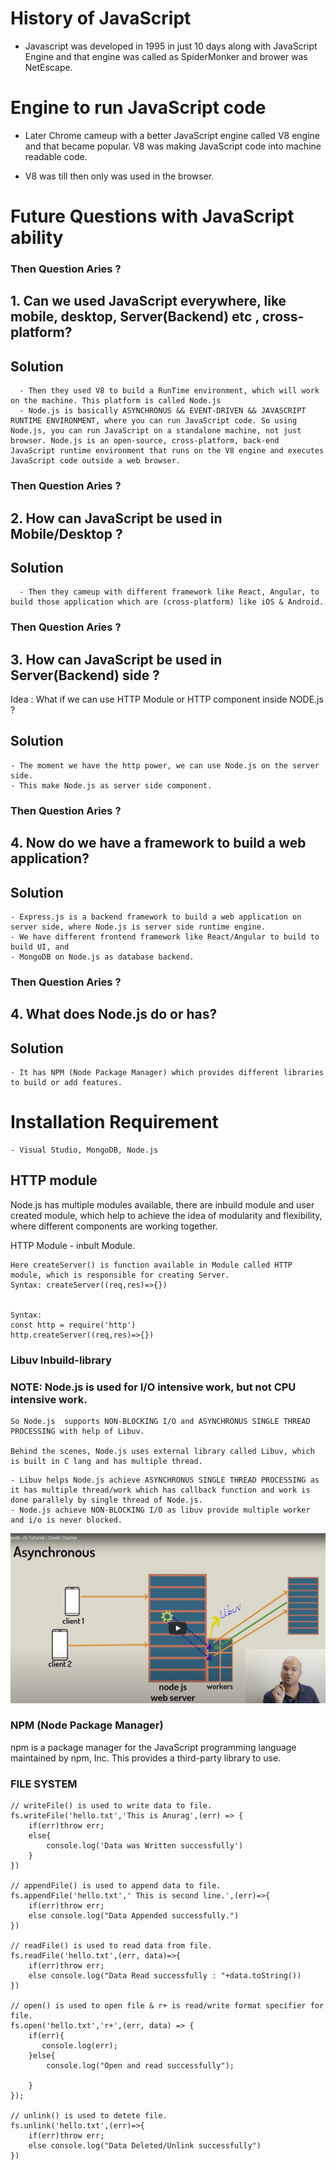 # History of JavaScript
- Javascript was developed in 1995 in just 10 days along with JavaScript Engine and that engine was called as SpiderMonker and brower was NetEscape.

# Engine to run JavaScript code
- Later Chrome cameup with a better JavaScript engine called V8 engine and  that became popular.
V8 was making JavaScript code into machine readable code.

- V8 was till then only was used in the browser.

# Future Questions with JavaScript ability


### Then Question Aries ?
## 1. Can we used JavaScript everywhere, like mobile, desktop, Server(Backend) etc , cross-platform?

## Solution
```
  - Then they used V8 to build a RunTime environment, which will work on the machine. This platform is called Node.js
  - Node.js is basically ASYNCHRONUS && EVENT-DRIVEN && JAVASCRIPT RUNTIME ENVIRONMENT, where you can run JavaScript code. So using Node.js, you can run JavaScript on a standalone machine, not just browser. Node.js is an open-source, cross-platform, back-end JavaScript runtime environment that runs on the V8 engine and executes JavaScript code outside a web browser.
```
### Then Question Aries ?
## 2. How can JavaScript be used in Mobile/Desktop ? 

## Solution
```
  - Then they cameup with different framework like React, Angular, to build those application which are (cross-platform) like iOS & Android.
```

### Then Question Aries ?
## 3. How can JavaScript be used in Server(Backend) side ? 

  Idea : What if we can use HTTP Module or HTTP component inside NODE.js ?

## Solution
```
- The moment we have the http power, we can use Node.js on the server side.
- This make Node.js as server side component.
```

### Then Question Aries ?
## 4. Now do we have a framework to build a web application?

## Solution
```
- Express.js is a backend framework to build a web application on server side, where Node.js is server side runtime engine.
- We have different frontend framework like React/Angular to build to build UI, and 
- MongoDB on Node.js as database backend.
```

### Then Question Aries ?
## 4. What does Node.js do or has?

## Solution
    - It has NPM (Node Package Manager) which provides different libraries to build or add features.


# Installation Requirement
    - Visual Studio, MongoDB, Node.js


## HTTP module
Node.js has multiple modules available, there are inbuild module and user created module, which help to achieve the idea of modularity and flexibility, where different components are working together.

HTTP Module - inbult Module.
```
Here createServer() is function available in Module called HTTP module, which is responsible for creating Server.
Syntax: createServer((req,res)=>{})


Syntax: 
const http = require('http')
http.createServer((req,res)=>{})

```
### Libuv Inbuild-library

### NOTE: Node.js is used for I/O intensive work, but not CPU intensive work.
```
So Node.js  supports NON-BLOCKING I/O and ASYNCHRONUS SINGLE THREAD PROCESSING with help of Libuv.

Behind the scenes, Node.js uses external library called Libuv, which is built in C lang and has multiple thread.
```
```
- Libuv helps Node.js achieve ASYNCHRONUS SINGLE THREAD PROCESSING as it has multiple thread/work which has callback function and work is done parallely by single thread of Node.js. 
- Node.js achieve NON-BLOCKING I/O as libuv provide multiple worker and i/o is never blocked.
```
![My animated logo](./Capture.jpg)


### NPM (Node Package Manager)
npm is a package manager for the JavaScript programming language maintained by npm, Inc. This provides a third-party library to use.

### FILE SYSTEM 

```
// writeFile() is used to write data to file.
fs.writeFile('hello.txt','This is Anurag',(err) => {
    if(err)throw err;
    else{
        console.log('Data was Written successfully')
    }
})

// appendFile() is used to append data to file.
fs.appendFile('hello.txt',' This is second line.',(err)=>{
    if(err)throw err;
    else console.log("Data Appended successfully.")
})

// readFile() is used to read data from file.
fs.readFile('hello.txt',(err, data)=>{
    if(err)throw err;
    else console.log("Data Read successfully : "+data.toString())
})

// open() is used to open file & r+ is read/write format specifier for file.
fs.open('hello.txt','r+',(err, data) => {
    if(err){
       console.log(err);
    }else{
        console.log("Open and read successfully");
        
    }
});

// unlink() is used to detete file.
fs.unlink('hello.txt',(err)=>{
    if(err)throw err;
    else console.log("Data Deleted/Unlink successfully")
})
```